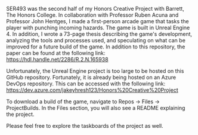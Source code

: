SER493 was the second half of my Honors Creative Project with Barrett, The Honors College. In collaboration with Professor Ruben Acuna and Professor John Hentges, I made a first-person arcade game that tasks the player with punching incoming hazards. The game is built in Unreal Engine 4. In addition, I wrote a 73-page thesis describing the game's development, analyzing the tools and processes used, and speculating on what can be improved for a future build of the game. In addition to this repository, the paper can be found at the following link:
https://hdl.handle.net/2286/R.2.N.165938

Unfortunately, the Unreal Engine project is too large to be hosted on this GitHub repository. Fortunately, it is already being hosted on an Azure DevOps repository. This can be accessed with the following link:
https://dev.azure.com/jakeyhresh123/Honors%20Creative%20Project

To download a build of the game, navigate to Repos -> Files -> ProjectBuilds. In the Files section, you will also see a README explaining the project.

Please feel free to explore the taskboards of the project as well.